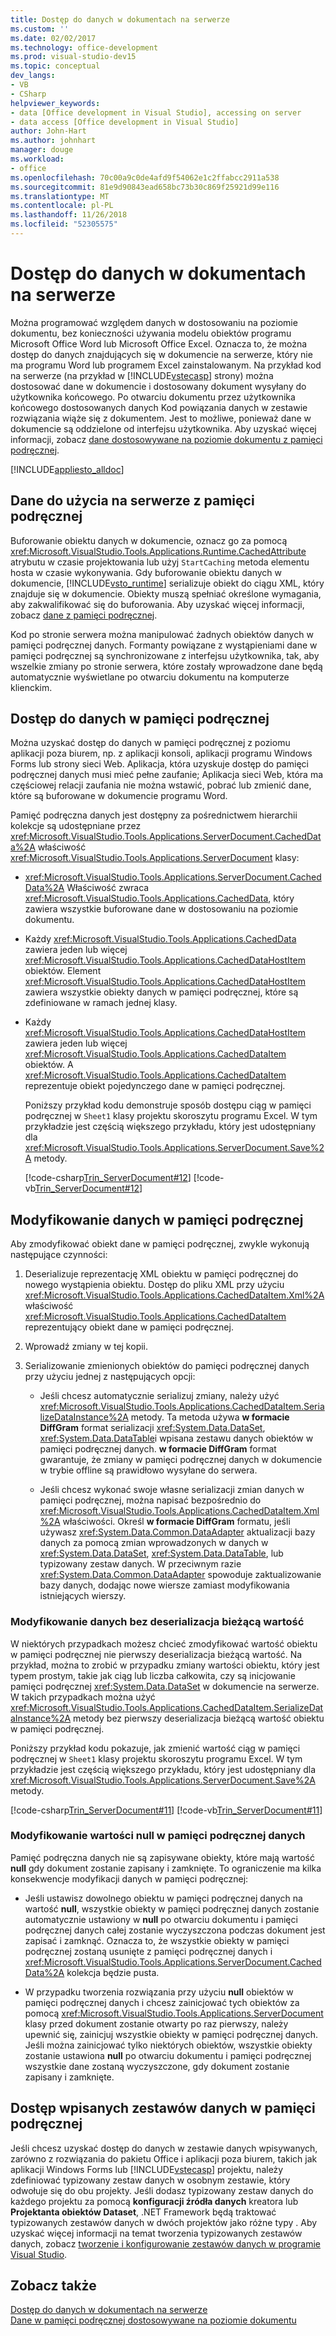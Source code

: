 ```yaml
---
title: Dostęp do danych w dokumentach na serwerze
ms.custom: ''
ms.date: 02/02/2017
ms.technology: office-development
ms.prod: visual-studio-dev15
ms.topic: conceptual
dev_langs:
- VB
- CSharp
helpviewer_keywords:
- data [Office development in Visual Studio], accessing on server
- data access [Office development in Visual Studio]
author: John-Hart
ms.author: johnhart
manager: douge
ms.workload:
- office
ms.openlocfilehash: 70c00a9c0de4afd9f54062e1c2ffabcc2911a538
ms.sourcegitcommit: 81e9d90843ead658bc73b30c869f25921d99e116
ms.translationtype: MT
ms.contentlocale: pl-PL
ms.lasthandoff: 11/26/2018
ms.locfileid: "52305575"
---
```

# <a name="access-data-in-documents-on-the-server"></a>Dostęp do danych w dokumentach na serwerze
  Można programować względem danych w dostosowaniu na poziomie dokumentu, bez konieczności używania modelu obiektów programu Microsoft Office Word lub Microsoft Office Excel. Oznacza to, że można dostęp do danych znajdujących się w dokumencie na serwerze, który nie ma programu Word lub programem Excel zainstalowanym. Na przykład kod na serwerze (na przykład w [!INCLUDE[vstecasp](../sharepoint/includes/vstecasp-md.md)] strony) można dostosować dane w dokumencie i dostosowany dokument wysyłany do użytkownika końcowego. Po otwarciu dokumentu przez użytkownika końcowego dostosowanych danych Kod powiązania danych w zestawie rozwiązania wiąże się z dokumentem. Jest to możliwe, ponieważ dane w dokumencie są oddzielone od interfejsu użytkownika. Aby uzyskać więcej informacji, zobacz [dane dostosowywane na poziomie dokumentu z pamięci podręcznej](../vsto/cached-data-in-document-level-customizations.md).  

 [!INCLUDE[appliesto_alldoc](../vsto/includes/appliesto-alldoc-md.md)]  

## <a name="cache-data-for-use-on-a-server"></a>Dane do użycia na serwerze z pamięci podręcznej  
 Buforowanie obiektu danych w dokumencie, oznacz go za pomocą <xref:Microsoft.VisualStudio.Tools.Applications.Runtime.CachedAttribute> atrybutu w czasie projektowania lub użyj `StartCaching` metoda elementu hosta w czasie wykonywania. Gdy buforowanie obiektu danych w dokumencie, [!INCLUDE[vsto_runtime](../vsto/includes/vsto-runtime-md.md)] serializuje obiekt do ciągu XML, który znajduje się w dokumencie. Obiekty muszą spełniać określone wymagania, aby zakwalifikować się do buforowania. Aby uzyskać więcej informacji, zobacz [dane z pamięci podręcznej](../vsto/caching-data.md).  

 Kod po stronie serwera można manipulować żadnych obiektów danych w pamięci podręcznej danych. Formanty powiązane z wystąpieniami dane w pamięci podręcznej są synchronizowane z interfejsu użytkownika, tak, aby wszelkie zmiany po stronie serwera, które zostały wprowadzone dane będą automatycznie wyświetlane po otwarciu dokumentu na komputerze klienckim.  

## <a name="access-data-in-the-cache"></a>Dostęp do danych w pamięci podręcznej  
 Można uzyskać dostęp do danych w pamięci podręcznej z poziomu aplikacji poza biurem, np. z aplikacji konsoli, aplikacji programu Windows Forms lub strony sieci Web. Aplikacja, która uzyskuje dostęp do pamięci podręcznej danych musi mieć pełne zaufanie; Aplikacja sieci Web, która ma częściowej relacji zaufania nie można wstawić, pobrać lub zmienić dane, które są buforowane w dokumencie programu Word.  

 Pamięć podręczna danych jest dostępny za pośrednictwem hierarchii kolekcje są udostępniane przez <xref:Microsoft.VisualStudio.Tools.Applications.ServerDocument.CachedData%2A> właściwość <xref:Microsoft.VisualStudio.Tools.Applications.ServerDocument> klasy:  

- <xref:Microsoft.VisualStudio.Tools.Applications.ServerDocument.CachedData%2A> Właściwość zwraca <xref:Microsoft.VisualStudio.Tools.Applications.CachedData>, który zawiera wszystkie buforowane dane w dostosowaniu na poziomie dokumentu.  

- Każdy <xref:Microsoft.VisualStudio.Tools.Applications.CachedData> zawiera jeden lub więcej <xref:Microsoft.VisualStudio.Tools.Applications.CachedDataHostItem> obiektów. Element <xref:Microsoft.VisualStudio.Tools.Applications.CachedDataHostItem> zawiera wszystkie obiekty danych w pamięci podręcznej, które są zdefiniowane w ramach jednej klasy.  

- Każdy <xref:Microsoft.VisualStudio.Tools.Applications.CachedDataHostItem> zawiera jeden lub więcej <xref:Microsoft.VisualStudio.Tools.Applications.CachedDataItem> obiektów. A <xref:Microsoft.VisualStudio.Tools.Applications.CachedDataItem> reprezentuje obiekt pojedynczego dane w pamięci podręcznej.  

  Poniższy przykład kodu demonstruje sposób dostępu ciąg w pamięci podręcznej w `Sheet1` klasy projektu skoroszytu programu Excel. W tym przykładzie jest częścią większego przykładu, który jest udostępniany dla <xref:Microsoft.VisualStudio.Tools.Applications.ServerDocument.Save%2A> metody.  

  [!code-csharp[Trin_ServerDocument#12](../vsto/codesnippet/CSharp/Trin_ServerDocument/Form1.cs#12)]
  [!code-vb[Trin_ServerDocument#12](../vsto/codesnippet/VisualBasic/Trin_ServerDocument/Form1.vb#12)]  

## <a name="modify-data-in-the-cache"></a>Modyfikowanie danych w pamięci podręcznej  
 Aby zmodyfikować obiekt dane w pamięci podręcznej, zwykle wykonują następujące czynności:  

1.  Deserializuje reprezentację XML obiektu w pamięci podręcznej do nowego wystąpienia obiektu. Dostęp do pliku XML przy użyciu <xref:Microsoft.VisualStudio.Tools.Applications.CachedDataItem.Xml%2A> właściwość <xref:Microsoft.VisualStudio.Tools.Applications.CachedDataItem> reprezentujący obiekt dane w pamięci podręcznej.  

2.  Wprowadź zmiany w tej kopii.  

3.  Serializowanie zmienionych obiektów do pamięci podręcznej danych przy użyciu jednej z następujących opcji:  

    -   Jeśli chcesz automatycznie serializuj zmiany, należy użyć <xref:Microsoft.VisualStudio.Tools.Applications.CachedDataItem.SerializeDataInstance%2A> metody. Ta metoda używa **w formacie DiffGram** format serializacji <xref:System.Data.DataSet>, <xref:System.Data.DataTable>i wpisana zestawu danych obiektów w pamięci podręcznej danych. **w formacie DiffGram** format gwarantuje, że zmiany w pamięci podręcznej danych w dokumencie w trybie offline są prawidłowo wysyłane do serwera.  

    -   Jeśli chcesz wykonać swoje własne serializacji zmian danych w pamięci podręcznej, można napisać bezpośrednio do <xref:Microsoft.VisualStudio.Tools.Applications.CachedDataItem.Xml%2A> właściwości. Określ **w formacie DiffGram** formatu, jeśli używasz <xref:System.Data.Common.DataAdapter> aktualizacji bazy danych za pomocą zmian wprowadzonych w danych w <xref:System.Data.DataSet>, <xref:System.Data.DataTable>, lub typizowany zestaw danych. W przeciwnym razie <xref:System.Data.Common.DataAdapter> spowoduje zaktualizowanie bazy danych, dodając nowe wiersze zamiast modyfikowania istniejących wierszy.  

### <a name="modify-data-without-deserializing-the-current-value"></a>Modyfikowanie danych bez deserializacja bieżącą wartość  
 W niektórych przypadkach możesz chcieć zmodyfikować wartość obiektu w pamięci podręcznej nie pierwszy deserializacja bieżącą wartość. Na przykład, można to zrobić w przypadku zmiany wartości obiektu, który jest typem prostym, takie jak ciąg lub liczba całkowita, czy są inicjowanie pamięci podręcznej <xref:System.Data.DataSet> w dokumencie na serwerze. W takich przypadkach można użyć <xref:Microsoft.VisualStudio.Tools.Applications.CachedDataItem.SerializeDataInstance%2A> metody bez pierwszy deserializacja bieżącą wartość obiektu w pamięci podręcznej.  

 Poniższy przykład kodu pokazuje, jak zmienić wartość ciąg w pamięci podręcznej w `Sheet1` klasy projektu skoroszytu programu Excel. W tym przykładzie jest częścią większego przykładu, który jest udostępniany dla <xref:Microsoft.VisualStudio.Tools.Applications.ServerDocument.Save%2A> metody.  

 [!code-csharp[Trin_ServerDocument#11](../vsto/codesnippet/CSharp/Trin_ServerDocument/Form1.cs#11)]
 [!code-vb[Trin_ServerDocument#11](../vsto/codesnippet/VisualBasic/Trin_ServerDocument/Form1.vb#11)]  

### <a name="modify-null-values-in-the-data-cache"></a>Modyfikowanie wartości null w pamięci podręcznej danych  
 Pamięć podręczna danych nie są zapisywane obiekty, które mają wartość **null** gdy dokument zostanie zapisany i zamknięte. To ograniczenie ma kilka konsekwencje modyfikacji danych w pamięci podręcznej:  

-   Jeśli ustawisz dowolnego obiektu w pamięci podręcznej danych na wartość **null**, wszystkie obiekty w pamięci podręcznej danych zostanie automatycznie ustawiony w **null** po otwarciu dokumentu i pamięci podręcznej danych całej zostanie wyczyszczona podczas dokument jest zapisać i zamknąć. Oznacza to, że wszystkie obiekty w pamięci podręcznej zostaną usunięte z pamięci podręcznej danych i <xref:Microsoft.VisualStudio.Tools.Applications.ServerDocument.CachedData%2A> kolekcja będzie pusta.  

-   W przypadku tworzenia rozwiązania przy użyciu **null** obiektów w pamięci podręcznej danych i chcesz zainicjować tych obiektów za pomocą <xref:Microsoft.VisualStudio.Tools.Applications.ServerDocument> klasy przed dokument zostanie otwarty po raz pierwszy, należy upewnić się, zainicjuj wszystkie obiekty w pamięci podręcznej danych. Jeśli można zainicjować tylko niektórych obiektów, wszystkie obiekty zostanie ustawiona **null** po otwarciu dokumentu i pamięci podręcznej wszystkie dane zostaną wyczyszczone, gdy dokument zostanie zapisany i zamknięte.  

## <a name="access-typed-datasets-in-the-cache"></a>Dostęp wpisanych zestawów danych w pamięci podręcznej  
 Jeśli chcesz uzyskać dostęp do danych w zestawie danych wpisywanych, zarówno z rozwiązania do pakietu Office i aplikacji poza biurem, takich jak aplikacji Windows Forms lub [!INCLUDE[vstecasp](../sharepoint/includes/vstecasp-md.md)] projektu, należy zdefiniować typizowany zestaw danych w osobnym zestawie, który odwołuje się do obu projekty. Jeśli dodasz typizowany zestaw danych do każdego projektu za pomocą **konfiguracji źródła danych** kreatora lub **Projektanta obiektów Dataset**, .NET Framework będą traktować typizowanych zestawów danych w dwóch projektów jako różne typy . Aby uzyskać więcej informacji na temat tworzenia typizowanych zestawów danych, zobacz [tworzenie i konfigurowanie zestawów danych w programie Visual Studio](/visualstudio/data-tools/create-and-configure-datasets-in-visual-studio).  

## <a name="see-also"></a>Zobacz także  
 [Dostęp do danych w dokumentach na serwerze](../vsto/accessing-data-in-documents-on-the-server.md)   
 [Dane w pamięci podręcznej dostosowywane na poziomie dokumentu](../vsto/cached-data-in-document-level-customizations.md)  
